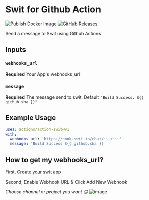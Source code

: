 # Swit for Github Action

![Publish Docker Image](https://github.com/roharon/action-swit/workflows/Publish%20Docker%20Image/badge.svg)
[![GitHub Releases](https://img.shields.io/github/release/roharon/action-swit.svg)](https://github.com/roharon/action-swit/releases)

Send a message to Swit using Github Actions

## Inputs

### `webhooks_url`

**Required** Your App's webhooks_url


### `message`

**Required** The message send to swit. Default 
`"Build Success. ${{ github.sha }}"`



## Example Usage

```yml
uses: actions/action-swit@v1
with:
  webhooks_url: 'https://hook.swit.io/chat/~~~/~~~'
  message: 'Build Success ${{ github.sha }}
```

## How to get my webhooks_url?

First, [Create your swit app](https://developers.swit.io/apps)

Second, Enable Webhook URL & Click Add New Webhook

*Choose channel or project you want 🙃*
![image](https://user-images.githubusercontent.com/4939738/84921445-72f48d00-b0ff-11ea-9d59-e8b5169e7d74.png)
